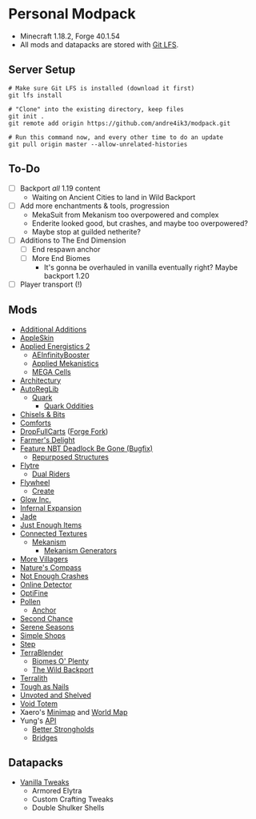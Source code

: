 # Personal Modpack

- Minecraft 1.18.2, Forge 40.1.54
- All mods and datapacks are stored with [Git LFS](https://git-lfs.github.com).

## Server Setup

```
# Make sure Git LFS is installed (download it first)
git lfs install

# "Clone" into the existing directory, keep files
git init .
git remote add origin https://github.com/andre4ik3/modpack.git

# Run this command now, and every other time to do an update
git pull origin master --allow-unrelated-histories
```

## To-Do

- [ ] Backport _all_ 1.19 content
  - Waiting on Ancient Cities to land in Wild Backport
- [ ] Add more enchantments & tools, progression
  - MekaSuit from Mekanism too overpowered and complex
  - Enderite looked good, but crashes, and maybe too overpowered?
  - Maybe stop at guilded netherite?
- [ ] Additions to The End Dimension
  - [ ] End respawn anchor
  - [ ] More End Biomes
    - It's gonna be overhauled in vanilla eventually right? Maybe backport 1.20
- [ ] Player transport (!)

## Mods

- [Additional Additions](https://www.curseforge.com/minecraft/mc-mods/additional-additions-forge)
- [AppleSkin](https://www.curseforge.com/minecraft/mc-mods/appleskin)
- [Applied Energistics 2](https://www.curseforge.com/minecraft/mc-mods/applied-energistics-2)
  - [AEInfinityBooster](https://www.curseforge.com/minecraft/mc-mods/aeinfinitybooster)
  - [Applied Mekanistics](https://www.curseforge.com/minecraft/mc-mods/applied-mekanistics)
  - [MEGA Cells](https://www.curseforge.com/minecraft/mc-mods/mega-cells)
- [Architectury](https://www.curseforge.com/minecraft/mc-mods/architectury-api)
- [AutoRegLib](https://www.curseforge.com/minecraft/mc-mods/autoreglib)
  - [Quark](https://www.curseforge.com/minecraft/mc-mods/quark)
    - [Quark Oddities](https://www.curseforge.com/minecraft/mc-mods/quark-oddities)
- [Chisels & Bits](https://www.curseforge.com/minecraft/mc-mods/chisels-bits)
- [Comforts](https://www.curseforge.com/minecraft/mc-mods/comforts)
- [DropFullCarts](https://www.curseforge.com/minecraft/mc-mods/dropfullcarts)
  ([Forge Fork](https://github.com/andre4ik3/DropFullCarts))
- [Farmer's Delight](https://www.curseforge.com/minecraft/mc-mods/farmers-delight)
- [Feature NBT Deadlock Be Gone (Bugfix)](https://www.curseforge.com/minecraft/mc-mods/feature-nbt-deadlock-be-gone)
  - [Repurposed Structures](https://www.curseforge.com/minecraft/mc-mods/repurposed-structures)
- [Flytre](https://www.curseforge.com/minecraft/mc-mods/lib)
  - [Dual Riders](https://www.curseforge.com/minecraft/mc-mods/dual-riders)
- [Flywheel](https://www.curseforge.com/minecraft/mc-mods/flywheel)
  - [Create](https://www.curseforge.com/minecraft/mc-mods/create)
- [Glow Inc.](https://www.curseforge.com/minecraft/mc-mods/glow-inc)
- [Infernal Expansion](https://www.curseforge.com/minecraft/mc-mods/infernal-expansion)
- [Jade](https://www.curseforge.com/minecraft/mc-mods/jade)
- [Just Enough Items](https://www.curseforge.com/minecraft/mc-mods/jei)
- [Connected Textures](https://www.curseforge.com/minecraft/mc-mods/ctm)
  - [Mekanism](https://www.curseforge.com/minecraft/mc-mods/mekanism)
    - [Mekanism Generators](https://www.curseforge.com/minecraft/mc-mods/mekanism-generators)
- [More Villagers](https://www.curseforge.com/minecraft/mc-mods/more-villagers)
- [Nature's Compass](https://www.curseforge.com/minecraft/mc-mods/natures-compass)
- [Not Enough Crashes](https://www.curseforge.com/minecraft/mc-mods/not-enough-crashes-forge)
- [Online Detector](https://www.curseforge.com/minecraft/mc-mods/online-detector)
- [OptiFine](https://optifine.net)
- [Pollen](https://www.curseforge.com/minecraft/mc-mods/pollen)
  - [Anchor](https://www.curseforge.com/minecraft/mc-mods/anchor)
- [Second Chance](https://www.curseforge.com/minecraft/mc-mods/second-chance)
- [Serene Seasons](https://www.curseforge.com/minecraft/mc-mods/serene-seasons)
- [Simple Shops](https://www.curseforge.com/minecraft/mc-mods/simple-shops)
- [Step](https://www.curseforge.com/minecraft/mc-mods/step)
- [TerraBlender](https://www.curseforge.com/minecraft/mc-mods/terrablender)
  - [Biomes O' Plenty](https://www.curseforge.com/minecraft/mc-mods/biomes-o-plenty)
  - [The Wild Backport](https://www.curseforge.com/minecraft/mc-mods/the-wild-backport)
- [Terralith](https://www.curseforge.com/minecraft/mc-mods/terralith)
- [Tough as Nails](https://www.curseforge.com/minecraft/mc-mods/tough-as-nails)
- [Unvoted and Shelved](https://www.curseforge.com/minecraft/mc-mods/unvoted-shelved)
- [Void Totem](https://www.curseforge.com/minecraft/mc-mods/voidtotem)
- Xaero's [Minimap](https://www.curseforge.com/minecraft/mc-mods/xaeros-minimap)
  and [World Map](https://www.curseforge.com/minecraft/mc-mods/xaeros-world-map)
- Yung's [API](https://www.curseforge.com/minecraft/mc-mods/yungs-api)
  - [Better Strongholds](https://www.curseforge.com/minecraft/mc-mods/yungs-better-strongholds)
  - [Bridges](https://www.curseforge.com/minecraft/mc-mods/yungs-bridges)

## Datapacks

- [Vanilla Tweaks](https://vanillatweaks.net)
  - Armored Elytra
  - Custom Crafting Tweaks
  - Double Shulker Shells
